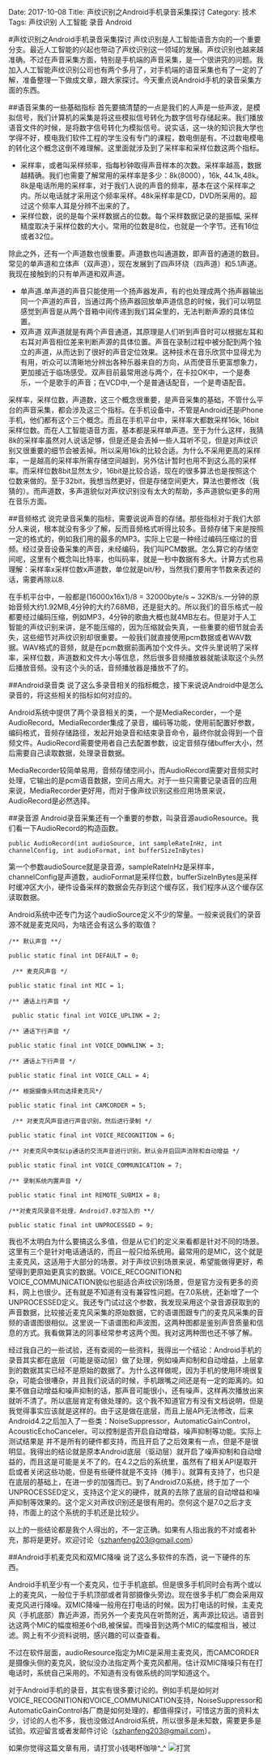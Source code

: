 Date: 2017-10-08
Title: 声纹识别之Android手机录音采集探讨
Category: 技术
Tags: 声纹识别 人工智能 录音 Android

#声纹识别之Android手机录音采集探讨
声纹识别是人工智能语音方向的一个重要分支。最近人工智能的兴起也带动了声纹识别这一领域的发展。声纹识别也越来越准确。不过在声音采集方面，特别是手机端的声音采集，是一个很讲究的问题。我加入人工智能声纹识别公司也有两个多月了，对手机端的语音采集也有了一定的了解，准备整理一下做成文章，跟大家探讨。今天重点说Android手机的录音采集方面的东西。

##语音采集的一些基础指标
首先要搞清楚的一点是我们的人声是一些声波，是模拟信号，我们计算机的采集是将这些模拟信号转化为数字信号存储起来。我们播放语音文件的时候，是将数字信号转化为模拟信号。说实话，这一块的知识我大学也学得不好，模电我们软件工程的学生没有专门的课程，数电倒是有。不过数电模电的转化这个概念这倒不难理解。这里面就涉及到了采样率和采样位数这两个指标。

* 采样率，或者叫采样频率，指每秒钟取得声音样本的次数。采样率越高，数据越精确。我们也需要了解常用的采样率是多少：8k(8000），16k, 44.1k,48k。8k是电话所用的采样率，对于我们人说的声音的频率，基本在这个采样率之内。所以电话就才采用这个频率采样。48k采样率是CD，DVD所采用的。超过这个频率人耳是分辨不出来的了。
* 采样位数，说的是每个采样数据占的位数。每个采样数据记录的是振幅, 采样精度取决于采样位数的大小。常用的位数是8位，也就是一个字节。还有16位或者32位。

 除此之外，还有一个声道数也很重要。声道数也叫通道数，即声音的通道的数目。常见的单声道和立体声（双声道），现在发展到了四声环绕（四声道）和5.1声道。我现在接触到的只有单声道和双声道。
 
* 单声道.单声道的声音只能使用一个扬声器发声，有的也处理成两个扬声器输出同一个声道的声音，当通过两个扬声器回放单声道信息的时候，我们可以明显感觉到声音是从两个音箱中间传递到我们耳朵里的，无法判断声源的具体位置。
* 双声道 双声道就是有两个声音通道，其原理是人们听到声音时可以根据左耳和右耳对声音相位差来判断声源的具体位置。声音在录制过程中被分配到两个独立的声道，从而达到了很好的声音定位效果。这种技术在音乐欣赏中显得尤为有用，听众可以清晰地分辨出各种乐器来自的方向，从而使音乐更富想象力，更加接近于临场感受。双声目前最常用途与两个，在卡拉OK中，一个是奏乐，一个是歌手的声音；在VCD中,一个是普通话配音，一个是粤语配音。

采样率，采样位数，声道数，这三个概念很重要，是声音采集的基础，不管什么平台的声音采集，都会涉及这三个指标。在手机设备中，不管是Android还是iPhone手机，他们都有这个三个概念。而且在手机平台中，采样率大都数采样16k, 16bit采样位数。而在人工智能语音方面，基本都是采样单声道。至于为什么这样，我猜8k的采样率虽然对人说话足够，但是还是会丢掉一些人耳听不见，但是对声纹识别又很重要的细节会被丢掉。所以采用16k的比较合适。为什么不采用更高的采样率，一是越高的采样率所需存储空间越到，另外估计暂时也用不到这么高的采样率。而采样位数8bit显然太少，16bit是比较合适，现在的很多算法也是按照这个位数来做的。至于32bit，我想当然更好，但是存储空间更大，算法也要修改（我猜的）。而声道数，多声道貌似对声纹识别没有太大的帮助，多声道貌似更多的用在音乐方面。

##音频格式
说完录音采集的指标，需要说说声音的存储。那些指标对于我们大部分人来说，根本就没有多少了解，反而音频格式听得比较多。音频存储下来是按照一定的格式的，例如我们用的最多的MP3。实际上它是一种经过编码压缩过的音频。经过录音设备采集的声音，未经编码，我们叫PCM数据。怎么算它的存储空间呢，这里有个概念叫比特率，也叫码率，就是一秒中数据有多大。计算方式也易理解：采样率x采样位数x声道数，单位就是bit/秒，当然我们要用字节数来表述的话，需要再除以8.

在手机平台中，一般都是(16000x16x1)/8 = 32000byte/s ~ 32KB/s.一分钟的原始音频大约1.92MB,4分钟的大约7.68MB，还是挺大的。所以我们的音乐格式一般都要经过编码压缩，例如MP3，4分钟的歌曲大概也就4MB左右。但是对于人工智能的声纹识别来讲，是不能压缩的，因为压缩就会失真，一些重要的细节就会丢失，这些细节对声纹识别却很重要。一般我们就直接使用pcm数据或者WAV数据。WAV格式的音频，就是在pcm数据前面再加个文件头。文件头里说明了采样率，采样位数，声道数和文件大小等信息，然后很多音频播放器就能读取这个头然后播放音频。没有这个头的话，音频播放器是播放不了的。

##Android录音类
说了这么多录音相关的指标概念，接下来说说Android中是怎么录音的，将这些相关的指标如何对应的。

Android系统中提供了两个录音相关的类，一个是MediaRecorder，一个是AudioRecord。MediaRecorder集成了录音，编码等功能，使用前配置好参数，编码格式，音频存储路径，发起开始录音和结束录音命令，最终你就会得到一个音频文件。AudioRecord需要使用者自己去配置参数，设定音频存储buffer大小，然后需要自己读取数据，处理录音数据。

MediaRecorder较简单易用，音频存储空间小，而AudioRecord需要对音频实时处理，它输出的是pcm语音数据，空间占用大。对于一些只需要记录语音的应用来说，MediaRecorder更好用，而对于像声纹识别这些应用场景来说，AudioRecord是必然选择。

##录音源
Android录音采集还有一个重要的参数，叫录音源audioResource。我们看一下AudioRecord的构造函数。

````
public AudioRecord(int audioSource, int sampleRateInHz, int channelConfig, int audioFormat, int bufferSizeInBytes)
````
第一个参数audioSource就是录音源，sampleRateInHz是采样率，channelConfig是声道数，audioFormat是采样位数，bufferSizeInBytes是采样时缓冲区大小，硬件设备采样的数据会先存到这个缓存区，我们程序从这个缓存区读取数据。

Android系统中还专门为这个audioSource定义不少的常量。一般来说我们的录音源不就是麦克风吗，为啥还会有这么多的取值？

````
/** 默认声音 **/

public static final int DEFAULT = 0;

 /** 麦克风声音 */

public static final int MIC = 1;

/** 通话上行声音 */

 public static final int VOICE_UPLINK = 2;

/** 通话下行声音 */

public static final int VOICE_DOWNLINK = 3;

/** 通话上下行声音 */

public static final int VOICE_CALL = 4;

/** 根据摄像头转向选择麦克风*/

public static final int CAMCORDER = 5;

 /** 对麦克风声音进行声音识别，然后进行录制 */

public static final int VOICE_RECOGNITION = 6;

/** 对麦克风中类似ip通话的交流声音进行识别，默认会开启回声消除和自动增益 */

public static final int VOICE_COMMUNICATION = 7;

/** 录制系统内置声音 */

public static final int REMOTE_SUBMIX = 8;

/**对麦克风录音不处理，Android7.0才加入的 **/

public static final int UNPROCESSED = 9;
````

我也不太明白为什么要搞这么多值，但是从它们的定义来看都是针对不同的场景。这里有三个是针对电话通话的，而且一般只给系统用。最常用的是MIC，这个就是主麦克风，这适用于大部分的场景。对于声纹识别场景来说，希望能做得更好，希望得到更原始更真实的数据。VOICE_RECOGNITION和VOICE_COMMUNICATION貌似也挺适合声纹识别场景，但是官方没有更多的资料，网上也很少。还有就是不知道有没有兼容性问题。在7.0系统，还新增了一个UNPROCESSED定义。我还专门试过这个参数，我发现采用这个录音源获取到的声音数据，比较接近麦克风采集的原始数据，它的语谱图跟专门的麦克风采集的音频的语谱图很相似。这里说一下语谱图和声波图，这两种图都是鉴别声音质量和信息的方式。我看做算法的同事经常参考这两个图。我对这两种图也还不够了解。

经过我自己的一些试验，还有查阅的一些资料，我得出一个结论：Android手机的录音其实都在底层（可能是驱动层）做了处理，例如噪声抑制和自动增益，上层拿到的数据其实已经不是原始的数据了。为什么这样做呢，因为手机的使用环境很复杂，可能会很嘈杂，并且我们说话的时候，手机跟嘴之间还是有一定的距离的。如果不做自动增益和噪声抑制的话，那声音可能很小，还有噪声，这样再次播放出来就听不清了。所以底层肯定有做处理的。这个我不知道官方有没有文档说明，但是我觉得事实应该就是这样的。由于这是做在底层，而且上层API无法修改，后来Android4.2之后加入了一些类：NoiseSuppressor，AutomaticGainControl，AcousticEchoCanceler。可以控制是否开启自动增益，噪声抑制等功能。实际上测试结果是 并不是所有的硬件都支持，而且开启了之后效果有一点，但是不是很明显。我得出的结论就是原本Android底层（驱动层）就开启了噪声抑制和自动增益的，而且这是可能是关不了的。在4.2之后的系统里，虽然有了相关API是取开启或者关闭这些功能，但是有些硬件就是不支持（摊手）。就算有支持了，也只是在底层的基础上，在进一步的加强而已。到了Android7.0系统，终于加了一个UNPROCESSED定义，支持这个定义的硬件，就真的去除了底层的自动增益和噪声抑制等效果的。这个定义对声纹识别还是很有用的。奈何这个是7.0之后才支持，市面上的这个系统的手机还是比较少。

以上的一些结论都是我个人得出的，不一定正确。如果有人指出我的不对或者补充，那将是更好。欢迎讨论（szhanfeng203@gmail.com）

##Android手机麦克风和双MIC降噪
说了这么多软件的东西，说一下硬件的东西。

Android手机至少有一个麦克风，位于手机底部。但是很多手机同时会有两个或以上的麦克风，一般位于手机顶部或者背部摄像头旁边。现在很多手机厂商会采用双麦克风进行降噪。双MIC降噪一般用在打电话的时候。因为打电话的时候，主麦克风（手机底部）靠近声源，而另外一个麦克风在听筒附近，离声源比较远。语音到达这两个MIC的幅度相差6个dB,被保留。而噪音到达两个MIC的幅度相当，被过滤。网上有不少资料说明，感兴趣的可以查查看。

不过在软件层面，audioResource指定为MIC是采用主麦克风，而CAMCORDER是摄像头侧的麦克风，貌似没办法指定两个麦克风都用。估计双MIC降噪只有在打电话时，系统自己采用的。不知道有没有做系统的同学知道这个。

对于Android手机的录音，其实有很多要讨论的。例如手机是如何对VOICE_RECOGNITION和VOICE_COMMUNICATION支持，NoiseSuppressor和AutomaticGainControl各厂商是如何处理的，都值得探讨，可惜这方面的资料太少，讨论的人也不多，我也没做过Android系统，所以很多是未知数，需要更多是试验。欢迎留言或者发邮件讨论（szhanfeng203@gmail.com）。


如果你觉得这篇文章有用，请打赏小钱喝杯咖啡^_^
![打赏](https://raw.githubusercontent.com/szuwest/szuwest.github.io/master/images/2018-02-21%20133111.jpg)